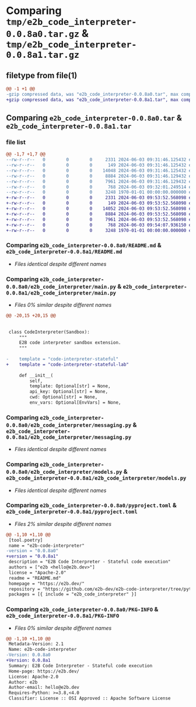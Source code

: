 # Comparing `tmp/e2b_code_interpreter-0.0.8a0.tar.gz` & `tmp/e2b_code_interpreter-0.0.8a1.tar.gz`

## filetype from file(1)

```diff
@@ -1 +1 @@
-gzip compressed data, was "e2b_code_interpreter-0.0.8a0.tar", max compression
+gzip compressed data, was "e2b_code_interpreter-0.0.8a1.tar", max compression
```

## Comparing `e2b_code_interpreter-0.0.8a0.tar` & `e2b_code_interpreter-0.0.8a1.tar`

### file list

```diff
@@ -1,7 +1,7 @@
--rw-r--r--   0        0        0     2331 2024-06-03 09:31:46.125432 e2b_code_interpreter-0.0.8a0/README.md
--rw-r--r--   0        0        0      149 2024-06-03 09:31:46.125432 e2b_code_interpreter-0.0.8a0/e2b_code_interpreter/__init__.py
--rw-r--r--   0        0        0    14048 2024-06-03 09:31:46.125432 e2b_code_interpreter-0.0.8a0/e2b_code_interpreter/main.py
--rw-r--r--   0        0        0     8884 2024-06-03 09:31:46.129432 e2b_code_interpreter-0.0.8a0/e2b_code_interpreter/messaging.py
--rw-r--r--   0        0        0     7961 2024-06-03 09:31:46.129432 e2b_code_interpreter-0.0.8a0/e2b_code_interpreter/models.py
--rw-r--r--   0        0        0      768 2024-06-03 09:32:01.249514 e2b_code_interpreter-0.0.8a0/pyproject.toml
--rw-r--r--   0        0        0     3248 1970-01-01 00:00:00.000000 e2b_code_interpreter-0.0.8a0/PKG-INFO
+-rw-r--r--   0        0        0     2331 2024-06-03 09:53:52.568098 e2b_code_interpreter-0.0.8a1/README.md
+-rw-r--r--   0        0        0      149 2024-06-03 09:53:52.568098 e2b_code_interpreter-0.0.8a1/e2b_code_interpreter/__init__.py
+-rw-r--r--   0        0        0    14052 2024-06-03 09:53:52.568098 e2b_code_interpreter-0.0.8a1/e2b_code_interpreter/main.py
+-rw-r--r--   0        0        0     8884 2024-06-03 09:53:52.568098 e2b_code_interpreter-0.0.8a1/e2b_code_interpreter/messaging.py
+-rw-r--r--   0        0        0     7961 2024-06-03 09:53:52.568098 e2b_code_interpreter-0.0.8a1/e2b_code_interpreter/models.py
+-rw-r--r--   0        0        0      768 2024-06-03 09:54:07.936150 e2b_code_interpreter-0.0.8a1/pyproject.toml
+-rw-r--r--   0        0        0     3248 1970-01-01 00:00:00.000000 e2b_code_interpreter-0.0.8a1/PKG-INFO
```

### Comparing `e2b_code_interpreter-0.0.8a0/README.md` & `e2b_code_interpreter-0.0.8a1/README.md`

 * *Files identical despite different names*

### Comparing `e2b_code_interpreter-0.0.8a0/e2b_code_interpreter/main.py` & `e2b_code_interpreter-0.0.8a1/e2b_code_interpreter/main.py`

 * *Files 0% similar despite different names*

```diff
@@ -20,15 +20,15 @@
 
 
 class CodeInterpreter(Sandbox):
     """
     E2B code interpreter sandbox extension.
     """
 
-    template = "code-interpreter-stateful"
+    template = "code-interpreter-stateful-lab"
 
     def __init__(
         self,
         template: Optional[str] = None,
         api_key: Optional[str] = None,
         cwd: Optional[str] = None,
         env_vars: Optional[EnvVars] = None,
```

### Comparing `e2b_code_interpreter-0.0.8a0/e2b_code_interpreter/messaging.py` & `e2b_code_interpreter-0.0.8a1/e2b_code_interpreter/messaging.py`

 * *Files identical despite different names*

### Comparing `e2b_code_interpreter-0.0.8a0/e2b_code_interpreter/models.py` & `e2b_code_interpreter-0.0.8a1/e2b_code_interpreter/models.py`

 * *Files identical despite different names*

### Comparing `e2b_code_interpreter-0.0.8a0/pyproject.toml` & `e2b_code_interpreter-0.0.8a1/pyproject.toml`

 * *Files 2% similar despite different names*

```diff
@@ -1,10 +1,10 @@
 [tool.poetry]
 name = "e2b-code-interpreter"
-version = "0.0.8a0"
+version = "0.0.8a1"
 description = "E2B Code Interpreter - Stateful code execution"
 authors = ["e2b <hello@e2b.dev>"]
 license = "Apache-2.0"
 readme = "README.md"
 homepage = "https://e2b.dev/"
 repository = "https://github.com/e2b-dev/e2b-code-interpreter/tree/python"
 packages = [{ include = "e2b_code_interpreter" }]
```

### Comparing `e2b_code_interpreter-0.0.8a0/PKG-INFO` & `e2b_code_interpreter-0.0.8a1/PKG-INFO`

 * *Files 0% similar despite different names*

```diff
@@ -1,10 +1,10 @@
 Metadata-Version: 2.1
 Name: e2b-code-interpreter
-Version: 0.0.8a0
+Version: 0.0.8a1
 Summary: E2B Code Interpreter - Stateful code execution
 Home-page: https://e2b.dev/
 License: Apache-2.0
 Author: e2b
 Author-email: hello@e2b.dev
 Requires-Python: >=3.8,<4.0
 Classifier: License :: OSI Approved :: Apache Software License
```

